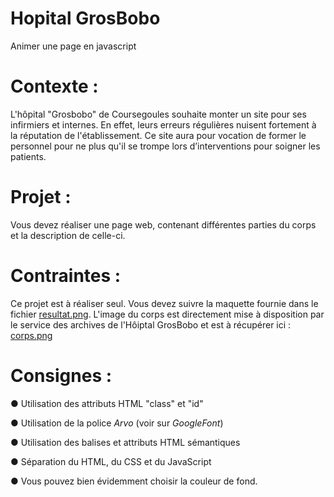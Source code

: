 # Hopital GrosBobo
Animer une page en javascript

# Contexte :
L'hôpital "Grosbobo" de Coursegoules souhaite monter un site pour ses infirmiers et internes. 
En effet, leurs erreurs régulières nuisent fortement à la réputation de l'établissement. 
Ce site aura pour vocation de former le personnel pour ne plus qu'il se trompe lors d’interventions pour soigner les patients.

# Projet :
Vous devez réaliser une page web, contenant différentes parties du corps et la description de celle-ci.

# Contraintes :
Ce projet est à réaliser seul.
Vous devez suivre la maquette fournie dans le fichier [resultat.png](resultat.png).
L'image du corps est directement mise à disposition par le service des archives de l'Hôiptal GrosBobo et est à récupérer ici : [corps.png](corps.png)

# Consignes :
● Utilisation des attributs HTML "class" et "id"

● Utilisation de la police _Arvo_ (voir sur _GoogleFont_)

● Utilisation des balises et attributs HTML sémantiques

● Séparation du HTML, du CSS et du JavaScript

● Vous pouvez bien évidemment choisir la couleur de fond.
